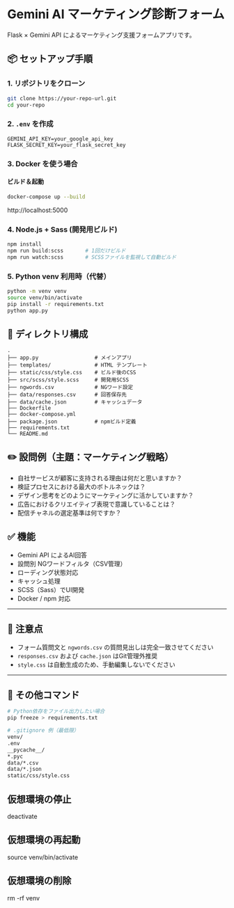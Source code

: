 # Gemini AI マーケティング診断フォーム

Flask × Gemini API によるマーケティング支援フォームアプリです。

## 📦 セットアップ手順

### 1. リポジトリをクローン
```bash
git clone https://your-repo-url.git
cd your-repo
```

### 2. `.env` を作成
```
GEMINI_API_KEY=your_google_api_key
FLASK_SECRET_KEY=your_flask_secret_key
```

### 3. Docker を使う場合
#### ビルド＆起動
```bash
docker-compose up --build
```

http://localhost:5000

### 4. Node.js + Sass (開発用ビルド)
```bash
npm install
npm run build:scss       # 1回だけビルド
npm run watch:scss       # SCSSファイルを監視して自動ビルド
```

### 5. Python venv 利用時（代替）
```bash
python -m venv venv
source venv/bin/activate
pip install -r requirements.txt
python app.py
```

## 📁 ディレクトリ構成
```
.
├── app.py                  # メインアプリ
├── templates/              # HTML テンプレート
├── static/css/style.css    # ビルド後のCSS
├── src/scss/style.scss     # 開発用SCSS
├── ngwords.csv             # NGワード設定
├── data/responses.csv      # 回答保存先
├── data/cache.json         # キャッシュデータ
├── Dockerfile
├── docker-compose.yml
├── package.json            # npmビルド定義
├── requirements.txt
└── README.md
```

## ✏️ 設問例（主題：マーケティング戦略）
- 自社サービスが顧客に支持される理由は何だと思いますか？
- 検証プロセスにおける最大のボトルネックは？
- デザイン思考をどのようにマーケティングに活かしていますか？
- 広告におけるクリエイティブ表現で意識していることは？
- 配信チャネルの選定基準は何ですか？

## ✅ 機能
- Gemini API によるAI回答
- 設問別 NGワードフィルタ（CSV管理）
- ローディング状態対応
- キャッシュ処理
- SCSS（Sass）でUI開発
- Docker / npm 対応

---

## 📌 注意点

- フォーム質問文と `ngwords.csv` の質問見出しは完全一致させてください
- `responses.csv` および `cache.json` はGit管理外推奨
- `style.css` は自動生成のため、手動編集しないでください

---

## 🧰 その他コマンド

```bash
# Python依存をファイル出力したい場合
pip freeze > requirements.txt
```

```bash
# .gitignore 例（最低限）
venv/
.env
__pycache__/
*.pyc
data/*.csv
data/*.json
static/css/style.css
```

## 仮想環境の停止
deactivate

## 仮想環境の再起動
source venv/bin/activate

## 仮想環境の削除
rm -rf venv
